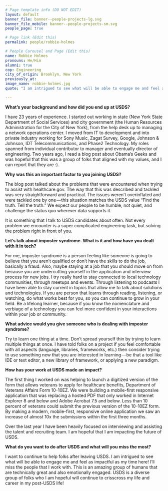 ```yaml
---
# Page template info (DO NOT EDIT)
layout: default
banner_file: banner--people-projects-lg.svg
banner_file_mobile: banner--people-projects-sm.svg
people_page: true

# Page link (Edit this)
permalink: people/robbie-holmes

# People Carousel and Page (Edit this)
name: Robbie Holmes
pronouns: He/Him
alumni: true
cop: Engineering
city_of_origin: Brooklyn, New York
previously_at:
image_name: robbie-holmes.jpg
quote: "I am intrigued to see what will be able to engage me and feel as impactful as my time here!"

---
```

**What’s your background and how did you end up at USDS?**

I have 23 years of experience. I started out working in state (New York State Department of Social Services) and city government (the Human Resources Administration for the City of New York), from the help desk up to managing a network operations center. I moved from IT to development and into private industry working for Sony Music, Zagat Survey, Google, Johnson & Johnson, IDT Telecommunications, and Phase2 Technology. My roles spanned from individual contributor to manager and eventually director of engineering. Two years ago, I read a blog post about Obama’s Geeks and was hopeful that this was a group of folks that aligned with my values, and I can report that they are :).

**Why was this an important factor to you joining USDS?**

The blog post talked about the problems that were encountered when trying to assist with healthcare.gov. The way that this was described and tackled was very straightforward and practical. The issues weren’t overinflated and were tackled one by one — this situation matches the USDS value “Find the truth. Tell the truth.” We expect our people to be humble, not quiet, and challenge the status quo wherever data supports it.

It is something that I talk to USDS candidates about often. Not every problem we encounter is a super complicated engineering task, but solving the problem right in front of you.

**Let’s talk about imposter syndrome. What is it and how have you dealt with it in tech?**

For me, imposter syndrome is a person feeling like someone is going to believe that you aren’t qualified or don’t have the skills to do the job, basically a fraud. Also, maybe staying at a job that you should move on from because you are undercutting yourself in the application and interview process for new jobs. I try really hard to stay connected to local technology communities, through meetups and events. Through listening to podcasts I have been able to stay current in topics that allow me to talk about solutions and technologies. If you are person that learns through reading, listening, or watching, do what works best for you, so you can continue to grow in your field. Be a lifelong learner, because if you know the nomenclature and verbiage of a technology you can feel more confident in your interactions within your job or community.

**What advice would you give someone who is dealing with imposter syndrome?**

Try to learn one thing at a time. Don’t spread yourself thin by trying to learn multiple things at once. I have told folks on a project if you feel comfortable with all aspects (language, libraries, frameworks, etc.) then consider trying to use something new that you are interested in learning — be that a tool like IDE or text editor, a new library of framework, or applying a new paradigm.

**How has your work at USDS made an impact?**

The first thing I worked on was helping to launch a digitized version of the form that allows veterans to apply for healthcare benefits, Department of Veterans Affairs Form 10-10EZ. We were building a mobile-first responsive application that was replacing a hosted PDF that only worked in Internet Explorer 8 and below and Adobe Acrobat 7.5 and below. Less than 10 percent of veterans could submit the previous version of the 10-10EZ form. By making a modern, mobile-first, responsive online application we saw an increase of almost 10x the submissions within the first three months.

Over the last year I have been heavily focused on interviewing and assisting the talent and recruiting team. I am hopeful that I am impacting the future of USDS.

**What do you want to do after USDS and what will you miss the most?**

I want to continue to help folks after leaving USDS. I am intrigued to see what will be able to engage me and feel as impactful as my time here! I’ll miss the people that I work with. This is an amazing group of humans that are technically great and also emotionally engaged. USDS is a diverse group of folks who I am hopeful will continue to crisscross my life and career in my post-USDS life!
